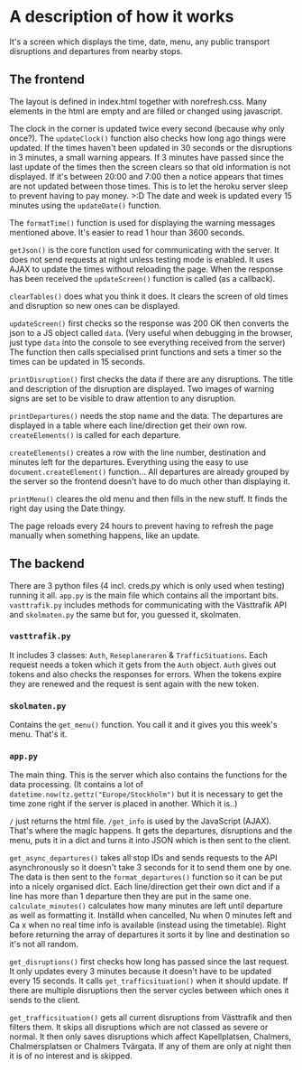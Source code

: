 # A description of how it works
It's a screen which displays the time, date, menu, any public transport disruptions and departures from nearby stops. 

##  The frontend
The layout is defined in index.html together with norefresh.css. Many elements in the html are empty and are filled or changed using javascript.

The clock in the corner is updated twice every second (because why only once?). The ```updateClock()``` function also checks how long ago things were updated. If the times haven't been updated in 30 seconds or the disruptions in 3 minutes, a small warning appears. If 3 minutes have passed since the last update of the times then the screen clears so that old information is not displayed. If it's between 20:00 and 7:00 then a notice appears that times are not updated between those times. This is to let the heroku server sleep to prevent having to pay money. >:D The date and week is updated every 15 minutes using the ```updateDate()``` function.

The ```formatTime()``` function is used for displaying the warning messages mentioned above. It's easier to read 1 hour than 3600 seconds.

```getJson()``` is the core function used for communicating with the server. It does not send requests at night unless testing mode is enabled. It uses AJAX to update the times without reloading the page. When the response has been received the ```updateScreen()``` function is called (as a callback).

```clearTables()``` does what you think it does. It clears the screen of old times and disruption so new ones can be displayed.

```updateScreen()``` first checks so the response was 200 OK then converts the json to a JS object called ```data```. (Very useful when debugging in the browser, just type ```data``` into the console to see everything received from the server) The function then calls specialised print functions and sets a timer so the times can be updated in 15 seconds.

```printDisruption()``` first checks the data if there are any disruptions. The title and description of the disruption are displayed. Two images of warning signs are set to be visible to draw attention to any disruption.

```printDepartures()``` needs the stop name and the data. The departures are displayed in a table where each line/direction get their own row. ```createElements()``` is called for each departure.

```createElements()``` creates a row with the line number, destination and minutes left for the departures. Everything using the easy to use ```document.createElement()``` function... All departures are already grouped by the server so the frontend doesn't have to do much other than displaying it.

```printMenu()``` cleares the old menu and then fills in the new stuff. It finds the right day using the Date thingy.

The page reloads every 24 hours to prevent having to refresh the page manually when something happens, like an update.

## The backend
There are 3 python files (4 incl. creds.py which is only used when testing) running it all. ```app.py``` is the main file which contains all the important bits. ```vasttrafik.py``` includes methods for communicating with the Västtrafik API and ```skolmaten.py``` the same but for, you guessed it, skolmaten.

### ```vasttrafik.py``` 
It includes 3 classes: ```Auth```, ```Reseplaneraren``` & ```TrafficSituations```. Each request needs a token which it gets from the ```Auth``` object. ```Auth``` gives out tokens and also checks the responses for errors. When the tokens expire they are renewed and the request is sent again with the new token. 

### ```skolmaten.py```
Contains the ```get_menu()``` function. You call it and it gives you this week's menu. That's it.

### ```app.py```
The main thing. This is the server which also contains the functions for the data processing. (It contains a lot of ```datetime.now(tz.gettz("Europe/Stockholm")``` but it is necessary to get the time zone right if the server is placed in another. Which it is..)

```/``` just returns the html file. ```/get_info``` is used by the JavaScript (AJAX). That's where the magic happens. It gets the departures, disruptions and the menu, puts it in a dict and turns it into JSON which is then sent to the client.

```get_async_departures()``` takes all stop IDs and sends requests to the API asynchronously so it doesn't take 3 seconds for it to send them one by one. The data is then sent to the ```format_departures()``` function so it can be put into a nicely organised dict. Each line/direction get their own dict and if a line has more than 1 departure then they are put in the same one. ```calculate_minutes()``` calculates how many minutes are left until departure as well as formatting it. Inställd when cancelled, Nu when 0 minutes left and Ca x when no real time info is available (instead using the timetable). Right before returning the array of departures it sorts it by line and destination so it's not all random.

```get_disruptions()``` first checks how long has passed since the last request. It only updates every 3 minutes because it doesn't have to be updated every 15 seconds. It calls ```get_trafficsituation()``` when it should update. If there are multiple disruptions then the server cycles between which ones it sends to the client.

```get_trafficsituation()``` gets all current disruptions from Västtrafik and then filters them. It skips all disruptions which are not classed as severe or normal. It then only saves disruptions which affect Kapellplatsen, Chalmers, Chalmersplatsen or Chalmers Tvärgata. If any of them are only at night then it is of no interest and is skipped.
